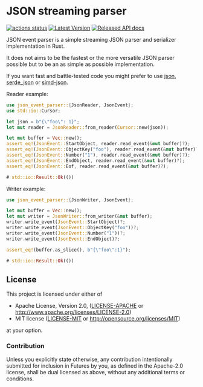 JSON streaming parser
=================

[![actions status](https://github.com/oxigraph/json-event-parser/workflows/build/badge.svg)](https://github.com/oxigraph/json-event-parser/actions)
[![Latest Version](https://img.shields.io/crates/v/json-event-parser.svg)](https://crates.io/crates/json-event-parser)
[![Released API docs](https://docs.rs/json-event-parser/badge.svg)](https://docs.rs/json-event-parser)

JSON event parser is a simple streaming JSON parser and serializer implementation in Rust.

It does not aims to be the fastest or the more versatile JSON parser possible but to be an as simple as possible implementation.

If you want fast and battle-tested code you might prefer to use [json](https://crates.io/crates/json), [serde_json](https://crates.io/crates/serde_json) or [simd-json](https://crates.io/crates/simd-json).

Reader example:

```rust
use json_event_parser::{JsonReader, JsonEvent};
use std::io::Cursor;

let json = b"{\"foo\": 1}";
let mut reader = JsonReader::from_reader(Cursor::new(json));

let mut buffer = Vec::new();
assert_eq!(JsonEvent::StartObject, reader.read_event(&mut buffer)?);
assert_eq!(JsonEvent::ObjectKey("foo"), reader.read_event(&mut buffer)?);
assert_eq!(JsonEvent::Number("1"), reader.read_event(&mut buffer)?);
assert_eq!(JsonEvent::EndObject, reader.read_event(&mut buffer)?);
assert_eq!(JsonEvent::Eof, reader.read_event(&mut buffer)?);

# std::io::Result::Ok(())
```

Writer example:

```rust
use json_event_parser::{JsonWriter, JsonEvent};

let mut buffer = Vec::new();
let mut writer = JsonWriter::from_writer(&mut buffer);
writer.write_event(JsonEvent::StartObject)?;
writer.write_event(JsonEvent::ObjectKey("foo"))?;
writer.write_event(JsonEvent::Number("1"))?;
writer.write_event(JsonEvent::EndObject)?;

assert_eq!(buffer.as_slice(), b"{\"foo\":1}");

# std::io::Result::Ok(())
```


## License

This project is licensed under either of

 * Apache License, Version 2.0, ([LICENSE-APACHE](LICENSE-APACHE) or
   http://www.apache.org/licenses/LICENSE-2.0)
 * MIT license ([LICENSE-MIT](LICENSE-MIT) or
   http://opensource.org/licenses/MIT)
   
at your option.


### Contribution

Unless you explicitly state otherwise, any contribution intentionally submitted for inclusion in Futures by you, as defined in the Apache-2.0 license, shall be dual licensed as above, without any additional terms or conditions.
